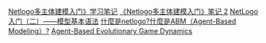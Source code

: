 [Netlogo多主体建模入门》学习笔记](https://blog.csdn.net/m0_52724589/article/details/122609672)
[《Netlogo多主体建模入门》笔记 2](https://blog.csdn.net/qianzuo5719/article/details/104139624?spm=1001.2014.3001.5502)
[NetLogo入门（二）——模型基本语法](https://blog.csdn.net/Robby_Wu/article/details/123442580?spm=1001.2101.3001.6650.7&utm_medium=distribute.pc_relevant.none-task-blog-2%7Edefault%7EBlogCommendFromBaidu%7ERate-7-123442580-blog-123440877.235%5Ev38%5Epc_relevant_default_base&depth_1-utm_source=distribute.pc_relevant.none-task-blog-2%7Edefault%7EBlogCommendFromBaidu%7ERate-7-123442580-blog-123440877.235%5Ev38%5Epc_relevant_default_base&utm_relevant_index=14)
[什麼是netlogo?什麼是ABM（Agent-Based Modeling）?](https://www.togetherhoo.com/how-to/netlogo/3374/)
[Agent-Based Evolutionary Game Dynamics](https://math.libretexts.org/Bookshelves/Applied_Mathematics/Agent-Based_Evolutionary_Game_Dynamics_(Izquierdo_Izquierdo_and_Sandholm))
